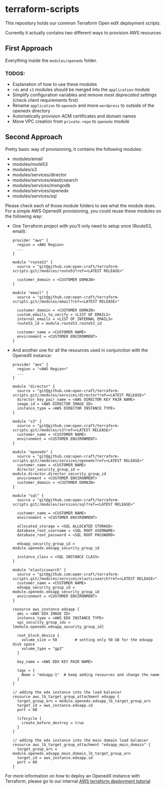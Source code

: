 # terraform-scripts

This repository holds our common Terraform Open edX deployment scripts.

Currently it actually contains two different ways to provision AWS resources

## First Approach

Everything inside the `modules/openedx` folder.

### TODOS:

- Explanation of how to use these modules
- `rds` and `s3` modules should be merged into the `application` module
- Simplify configuration variables and remove *most deprecated settings* (check client requirements first)
- Rename `application` to `openedx` and move `wordpress` to outside of the openedx directory
- Automatically provision ACM certificates and domain names
- Move VPC creation from `private-repo` to `openedx` module

## Second Approach

Pretty basic way of provisioning, it contains the following modules:

- modules/email
- modules/route53
- modules/s3
- modules/services/director
- modules/services/elasticsearch
- modules/services/mongodb
- modules/services/openedx
- modules/services/sql

Please check each of those module folders to see what the module does.
For a simple AWS OpenedX provisioning, you could reuse these modules on the following way:

- One Terraform project with you'll only need to setup once (Route53, email):

      provider "aws" {
        region = <AWS Region>
        ...
      }

      module "route53" {
        source = "git@github.com:open-craft/terraform-scripts.git//modules/route53?ref=<LATEST RELEASE>"
      
        customer_domain = <CUSTOMER DOMAIN>
      }

      module "email" {
        source = "git@github.com:open-craft/terraform-scripts.git//modules/email?ref=<LATEST RELEASE>"
    
        customer_domain = <CUSTOMER DOMAIN>
        custom_emails_to_verify = <LIST OF EMAILS>
        internal_emails = <LIST OF INTERNAL EMAILS>
        route53_id = module.route53.route53_id
    
        customer_name = <CUSTOMER NAME>
        environment = <CUSTOMER ENVIRONMENT>
      }

- And another one for all the resources used in conjunction with the OpenedX instance:

      provider "aws" {
        region = "<AWS Region>"
        ...
      }
    
      module "director" {
        source = "git@github.com:open-craft/terraform-scripts.git//modules/services/director?ref=<LATEST RELEASE>"
        director_key_pair_name = <AWS DIRECTOR KEY PAIR NAME>
        image_id = <AWS DIRECTOR IMAGE ID>
        instance_type = <AWS DIRECTOR INSTANCE TYPE>
      }
    
      module "s3" {
        source = "git@github.com:open-craft/terraform-scripts.git//modules/s3?ref=<LATEST RELEASE>"
        customer_name = <CUSTOMER NAME>
        environment = <CUSTOMER ENVIRONMENT>
      }
    
      module "openedx" {
        source = "git@github.com:open-craft/terraform-scripts.git//modules/services/openedx?ref=<LATEST RELEASE>"    
        customer_name = <CUSTOMER NAME>
        director_security_group_id = module.director.director_security_group_id
        environment = <CUSTOMER ENVIRONMENT>
        customer_domain = <CUSTOMER DOMAIN>
      }
    
      module "sql" {
        source = "git@github.com:open-craft/terraform-scripts.git//modules/services/sql?ref=<LATEST RELEASE>"
    
        customer_name = <CUSTOMER NAME>
        environment = <CUSTOMER ENVIRONMENT>
    
        allocated_storage = <SQL ALLOCATED STORAGE>
        database_root_username = <SQL ROOT USERNAME>
        database_root_password = <SQL ROOT PASSWORD>
    
        edxapp_security_group_id = module.openedx.edxapp_security_group_id
    
        instance_class = <SQL INSTANCE CLASS>
      }
    
      module "elasticsearch" {
        source = "git@github.com:open-craft/terraform-scripts.git//modules/services/elasticsearch?ref=<LATEST RELEASE>"
        customer_name = <CUSTOMER NAME>
        edxapp_security_group_id = module.openedx.edxapp_security_group_id
        environment = <CUSTOMER ENVIRONMENT>
      }
    
      resource aws_instance edxapp {
        ami = <AWS EDX IMAGE ID>
        instance_type = <AWS EDX INSTANCE TYPE>
        vpc_security_group_ids = [module.openedx.edxapp_security_group_id]
    
        root_block_device {
          volume_size = 50        # setting only 50 GB for the edxapp disk space
          volume_type = "gp2"
        }
    
        key_name = <AWS EDX KEY PAIR NAME>
    
        tags = {
          Name = "edxapp-1"  # keep adding resources and change the name
        }
      }
    
      // adding the edx instance into the load balancer
      resource aws_lb_target_group_attachment edxapp {
        target_group_arn = module.openedx.edxapp_lb_target_group_arn
        target_id = aws_instance.edxapp.id
        port = 80
    
        lifecycle {
          create_before_destroy = true
        }
      }
    
      // adding the edx instance into the main domain load balancer
      resource aws_lb_target_group_attachment "edxapp_main_domain" {
        target_group_arn = module.openedx.edxapp_main_domain_lb_target_group_arn
        target_id = aws_instance.edxapp.id
        port = 80
      }
      

For more information on how to deploy an OpenedX instance with Terraform, please go
to our internal [AWS terraform deployment tutorial](https://gitlab.com/opencraft/documentation/public/-/blob/master/tutorials/howtos/aws/AWS_terraform_deployment_tutorial.md)
